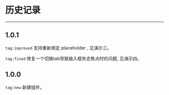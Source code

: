 # 历史记录

---

## 1.0.1

`tag:improved` 支持重新绑定 placeholder , 见演示三。

`tag:fixed` 修复一个切换tab导致输入框失去焦点时的问题, 见演示四。

## 1.0.0

`tag:new` 新建组件。




